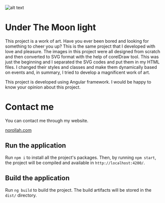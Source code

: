 ![alt text](https://github.com/amin-norollah/under-the-moonlight/banner.jpg)

# Under The Moon light

This project is a work of art. Have you ever been bored and looking for something to cheer you up? This is the same project that I developed with love and pleasure. The images in this project were all designed from scratch and then converted to SVG format with the help of corelDraw tool. This was just the beginning and I separated the SVG codes and put them in my HTML files. I changed their styles and classes and make them dynamically based on events and, in summary, I tried to develop a magnificent work of art.

This project is developed using Angular framework. I would be happy to know your opinion about this project.

# Contact me

You can contact me through my website.

[norollah.com](http://norollah.com)

## Run the application

Run `npm i` to install all the project's packages. Then, by running `npm start`, the project will be compiled and available in `http://localhost:4200/`.

## Build the application

Run `ng build` to build the project. The build artifacts will be stored in the `dist/` directory.
